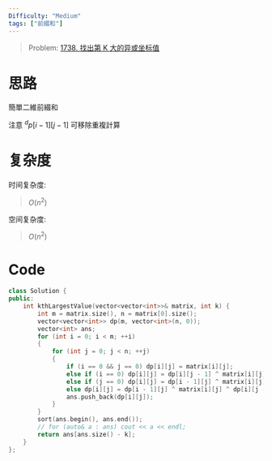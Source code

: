 ```yaml
---
Difficulty: "Medium"
tags: ["前綴和"]
---
```



> Problem: [1738. 找出第 K 大的异或坐标值](https://leetcode.cn/problems/find-kth-largest-xor-coordinate-value/description/)

# 思路

簡單二維前綴和

注意 $^ dp[i - 1][j - 1]$ 可移除重複計算

# 复杂度

时间复杂度:
> $O(n^2)$

空间复杂度:
> $O(n^2)$


# Code
```C++
class Solution {
public:
    int kthLargestValue(vector<vector<int>>& matrix, int k) {
        int m = matrix.size(), n = matrix[0].size();
        vector<vector<int>> dp(m, vector<int>(n, 0));
        vector<int> ans;
        for (int i = 0; i < m; ++i)
        {
            for (int j = 0; j < n; ++j)
            {
                if (i == 0 && j == 0) dp[i][j] = matrix[i][j];
                else if (i == 0) dp[i][j] = dp[i][j - 1] ^ matrix[i][j];
                else if (j == 0) dp[i][j] = dp[i - 1][j] ^ matrix[i][j];
                else dp[i][j] = dp[i - 1][j] ^ matrix[i][j] ^ dp[i][j - 1] ^ dp[i - 1][j - 1];
                ans.push_back(dp[i][j]);
            }
        }
        sort(ans.begin(), ans.end());
        // for (auto& a : ans) cout << a << endl;
        return ans[ans.size() - k];
    }
};
```
  
